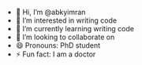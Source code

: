 - 👋 Hi, I’m @abkyimran
- 👀 I’m interested in writing code
- 🌱 I’m currently learning writing code
- 💞️ I’m looking to collaborate on
- 😄 Pronouns: PhD student
- ⚡ Fun fact: I am a doctor

<!---
From TURKEY
--->
